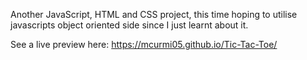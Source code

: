 Another JavaScript, HTML and CSS project, this time hoping to utilise javascripts object oriented side since I just learnt about it.

See a live preview here: https://mcurmi05.github.io/Tic-Tac-Toe/
